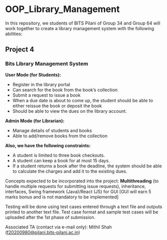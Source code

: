 # OOP_Library_Management
In this repository, we students of BITS Pilani of Group 34 and Group 64 will work together to create a library management system with the following abilities:

## Project 4
### Bits Library Management System

**User Mode (for Students):**
+ Register in the library portal
+ Can search for the book from the book’s collection
+ Submit a request to issue a book
+ When a due date is about to come up, the student should be able to either reissue the book or deposit the book
+ Should be able to view the dues on the library account.

**Admin Mode (for Librarian):**
+ Manage details of students and books
+ Able to add/remove books from the collection 

**Also, we have the following constraints:**
+ A student is limited to three book checkouts.
+ A student can keep a book for at most 15 days.
+ If a student returns a book after the deadline, the system should be able to calculate the charges and add it to the existing dues.

Concepts expected to be incorporated into the project: **Multithreading** (to handle multiple requests for submitting issue requests), inheritance, interfaces, Swing framework (Java)/React (JS) for GUI [GUI will earn 5 marks bonus and is not mandatory to be implemented]

Testing will be done using test cases entered through a text file and outputs printed to another text file. Test case format and sample test cases will be uploaded after the 1st phase of submission.

Associated TA (contact via e-mail only): Mithil Shah (f20200980@pilani.bits-pilani.ac.in)
